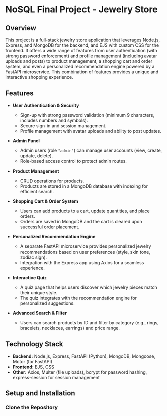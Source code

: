 # NoSQL Final Project - Jewelry Store

## Overview

This project is a full-stack jewelry store application that leverages Node.js, Express, and MongoDB for the backend, and EJS with custom CSS for the frontend. It offers a wide range of features from user authentication (with strong password enforcement) and profile management (including avatar uploads and posts) to product management, a shopping cart and order system, and even a personalized recommendation engine powered by a FastAPI microservice. This combination of features provides a unique and interactive shopping experience.

## Features

- **User Authentication & Security**
  - Sign-up with strong password validation (minimum 9 characters, includes numbers and symbols).
  - Secure sign-in and session management.
  - Profile management with avatar uploads and ability to post updates.
  
- **Admin Panel**
  - Admin users (role `"admin"`) can manage user accounts (view, create, update, delete).
  - Role-based access control to protect admin routes.

- **Product Management**
  - CRUD operations for products.
  - Products are stored in a MongoDB database with indexing for efficient search.

- **Shopping Cart & Order System**
  - Users can add products to a cart, update quantities, and place orders.
  - Orders are saved in MongoDB and the cart is cleared upon successful order placement.

- **Personalized Recommendation Engine**
  - A separate FastAPI microservice provides personalized jewelry recommendations based on user preferences (style, skin tone, zodiac sign).
  - Integration with the Express app using Axios for a seamless experience.

- **Interactive Quiz**
  - A quiz page that helps users discover which jewelry pieces match their unique style.
  - The quiz integrates with the recommendation engine for personalized suggestions.

- **Advanced Search & Filter**
  - Users can search products by ID and filter by category (e.g., rings, bracelets, necklaces, earrings) and price range.

## Technology Stack

- **Backend:** Node.js, Express, FastAPI (Python), MongoDB, Mongoose, Motor (for FastAPI)
- **Frontend:** EJS, CSS
- **Other:** Axios, Multer (file uploads), bcrypt for password hashing, express-session for session management

## Setup and Installation

### Clone the Repository
